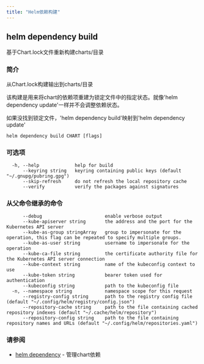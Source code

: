```yaml
---
title: "Helm依赖构建"
---
```


## helm dependency build

基于Chart.lock文件重新构建charts/目录

### 简介

从Chart.lock构建输出到charts/目录

该构建是用来将chart的依赖项重建为锁定文件中的指定状态。就像'helm dependency update'一样并不会调整依赖状态。

如果没找到锁定文件，'helm dependency build'映射到'helm dependency update'

```shell
helm dependency build CHART [flags]
```

### 可选项

```shell
  -h, --help             help for build
      --keyring string   keyring containing public keys (default "~/.gnupg/pubring.gpg")
      --skip-refresh     do not refresh the local repository cache
      --verify           verify the packages against signatures
```

### 从父命令继承的命令

```shell
      --debug                       enable verbose output
      --kube-apiserver string       the address and the port for the Kubernetes API server
      --kube-as-group stringArray   group to impersonate for the operation, this flag can be repeated to specify multiple groups.
      --kube-as-user string         username to impersonate for the operation
      --kube-ca-file string         the certificate authority file for the Kubernetes API server connection
      --kube-context string         name of the kubeconfig context to use
      --kube-token string           bearer token used for authentication
      --kubeconfig string           path to the kubeconfig file
  -n, --namespace string            namespace scope for this request
      --registry-config string      path to the registry config file (default "~/.config/helm/registry/config.json")
      --repository-cache string     path to the file containing cached repository indexes (default "~/.cache/helm/repository")
      --repository-config string    path to the file containing repository names and URLs (default "~/.config/helm/repositories.yaml")
```

### 请参阅

* [helm dependency](helm_dependency.md) - 管理chart依赖
